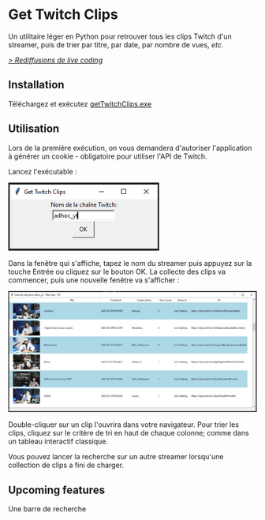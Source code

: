 Get Twitch Clips
=========

Un utilitaire léger en Python pour retrouver tous les clips Twitch 
d'un streamer, puis de trier par titre, par date, par nombre de vues,
 _etc._

_[> Rediffusions de live coding](https://twitch.tv/adhoc_yt)_


## Installation


Téléchargez et exécutez [getTwitchClips.exe](https://github.com/Adhoc-yt/getTwitchClips/releases/download/v1.0/getTwitchClips.exe)

## Utilisation

Lors de la première exécution, on vous demandera d'autoriser l'application
à générer un cookie - obligatoire pour utiliser l'API de Twitch.

Lancez l'exécutable :

![alt text](doc/2.png)

Dans la fenêtre qui s'affiche, tapez le nom du streamer puis appuyez sur
la touche Entrée ou cliquez sur le bouton OK. La collecte des clips va
commencer, puis une nouvelle fenêtre va s'afficher :

![alt text](doc/3.png)

Double-cliquer sur un clip l'ouvrira dans votre navigateur.
Pour trier les clips, cliquez sur le critère de tri en haut de chaque
 colonne; comme dans un tableau interactif classique.

Vous pouvez lancer la recherche sur un autre streamer lorsqu'une collection
 de clips a fini de charger.

## Upcoming features

Une barre de recherche
